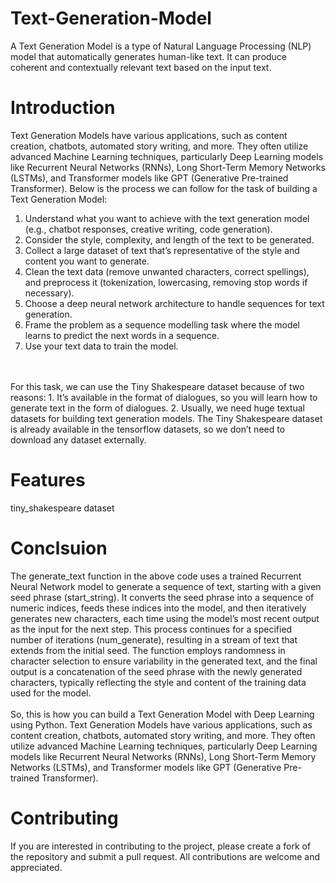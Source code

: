 # Text-Generation-Model
A Text Generation Model is a type of Natural Language Processing (NLP) model that automatically generates human-like text. It can produce coherent and contextually relevant text based on the input text. 
# Introduction
Text Generation Models have various applications, such as content creation, chatbots, automated story writing, and more. They often utilize advanced Machine Learning techniques, particularly Deep Learning models like Recurrent Neural Networks (RNNs), Long Short-Term Memory Networks (LSTMs), and Transformer models like GPT (Generative Pre-trained Transformer). Below is the process we can follow for the task of building a Text Generation Model:
1. Understand what you want to achieve with the text generation model (e.g., chatbot responses, creative writing, code generation).
2. Consider the style, complexity, and length of the text to be generated.
3. Collect a large dataset of text that’s representative of the style and content you want to generate.
4. Clean the text data (remove unwanted characters, correct spellings), and preprocess it (tokenization, lowercasing, removing stop words if necessary).
5. Choose a deep neural network architecture to handle sequences for text generation.
6. Frame the problem as a sequence modelling task where the model learns to predict the next words in a sequence.
7. Use your text data to train the model.
<br>
<br>
For this task, we can use the Tiny Shakespeare dataset because of two reasons:
1. It’s available in the format of dialogues, so you will learn how to generate text in the form of dialogues.
2. Usually, we need huge textual datasets for building text generation models. The Tiny Shakespeare dataset is already available in the tensorflow datasets, so we don’t need to download any dataset externally.

# Features
tiny_shakespeare dataset

# Conclsuion
The generate_text function in the above code uses a trained Recurrent Neural Network model to generate a sequence of text, starting with a given seed phrase (start_string). It converts the seed phrase into a sequence of numeric indices, feeds these indices into the model, and then iteratively generates new characters, each time using the model’s most recent output as the input for the next step. This process continues for a specified number of iterations (num_generate), resulting in a stream of text that extends from the initial seed. The function employs randomness in character selection to ensure variability in the generated text, and the final output is a concatenation of the seed phrase with the newly generated characters, typically reflecting the style and content of the training data used for the model.
<br>
<br>
So, this is how you can build a Text Generation Model with Deep Learning using Python. Text Generation Models have various applications, such as content creation, chatbots, automated story writing, and more. They often utilize advanced Machine Learning techniques, particularly Deep Learning models like Recurrent Neural Networks (RNNs), Long Short-Term Memory Networks (LSTMs), and Transformer models like GPT (Generative Pre-trained Transformer).

# Contributing
If you are interested in contributing to the project, please create a fork of the repository and submit a pull request. All contributions are welcome and appreciated.
